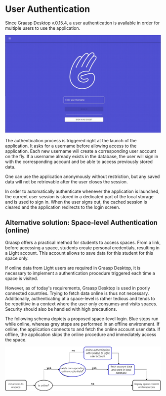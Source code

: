 # User Authentication

Since Graasp Desktop v.0.15.4, a user authentication is available in order for multiple users to use the application.

![Login Screen](./img/loginScreen.png)

The authentication process is triggered right at the launch of the application. It asks for a username before allowing access to the application. Each new username will create a corresponding user account on the fly. If a username already exists in the database, the user will sign in with the corresponding account and be able to access previously stored data.

One can use the application anonymously without restriction, but any saved data will not be retrievable after the user closes the
session.

In order to automatically authenticate whenever the application is launched, the
current user session is stored in a dedicated part of the local storage and is used to sign
in. When the user signs out, the cached session is cleared and the application redirects
to the login screen.

## Alternative solution: Space-level Authentication (online)

Graasp offers a practical method for students to access spaces. From a link, before accessing a space, students create personal credentials, resulting in a Light account. This account allows to save data for this student for this space only.

If online data from Light users are required in Graasp Desktop, it is necessary to implement a authentication procedure triggered each time a space is visited.

However, as of today's requirements, Graasp Desktop is used in poorly connected countries. Trying to fetch data online is thus not necessary. Additionally, authenticating at a space-level is rather tedious and tends to be repetitive in a context where the user only consumes and visits spaces. Security should also be handled with high precautions.

The following schema depicts a proposed space-level login. Blue steps run while online, whereas grey steps are performed in an offline environment. If online, the application connects to and fetch the online account user data. If offline, the application skips the online procedure and immediately access the space.

![Space-level Authentication Flowchart](./img/spaceLevelAuthentication.png)
